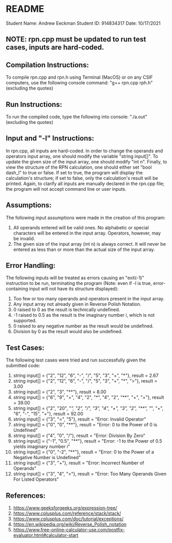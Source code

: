 # README
Student Name: Andrew Eeckman
Student ID: 914834317
Date: 10/17/2021

## NOTE: rpn.cpp must be updated to run test cases, inputs are hard-coded.

## Compilation Instructions:
To compile rpn.cpp and rpn.h using Terminal (MacOS) or on any CSIF computers, use the following console command: "g++ rpn.cpp rph.h" (excluding the quotes)

## Run Instructions:
To run the compiled code, type the following into console: "./a.out" (excluding the quotes)

## Input and "-l" Instructions:
In rpn.cpp, all inputs are hard-coded. In order to change the operands and operators input array, one should modify the variable "string input[]". To update the given size of the input array, one should modify "int n". Finally, to view the structure of the RPN calculation, one should either set "bool dash_l" to true or false. If set to true, the program will display the calculation's structure; if set to false, only the calculation's result will be printed. Again, to clarify all inputs are manually declared in the rpn.cpp file; the program will not accept command line or user inputs. 

## Assumptions:
The following input assumptions were made in the creation of this program:
1. All operands entered will be valid ones. No alphabetic or special characters will be entered in the input array. Operators, however, may be invalid.
2. The given size of the input array (int n) is always correct. It will never be entered as less than or more than the actual size of the input array.

## Error Handling:
The following inputs will be treated as errors causing an "exit(-1)" instruction to be run, terminating the program (Note: even if -l is true, error-containing input will not have its structure displayed):
1. Too few or too many operands and operators present in the input array.
2. Any input array not already given in Reverse Polish Notation.
3. 0 raised to 0 as the result is technically undefined.
3. -1 raised to 0.5 as the result is the imaginary number i, which is not supported.
4. 0 raised to any negative number as the result would be undefined.
5. Division by 0 as the result would also be undefined.

## Test Cases:
The following test cases were tried and run successfully given the submitted code:
1. string input[] = {"2", "12", "6", "-", "/", "5", "3", "+", "*"}, result = 2.67
2. string input[] = {"2", "12", "6", "-", "/", "5", "3", "+", "*", ">"}, result = 3.00
3. string input[] = {"2", "3", "**"}, result = 8.00
4. string input[] = {"6", "9", "+", "4", "2", "*", "4", "2", "**", "+", "+"}, result = 39.00
5. string input[] = {"2", "20", "*", "2", "/", "3", "4", "+", "3", "2", "**", "*", "+", "6", "-", "15", "+"}, result = 92.00
6. string input[] = {"3", "=", "5"}, result = "Error: Invalid Operator"
7. string input[] = {"0", "0", "**"}, result = "Error: 0 to the Power of 0 is Undefined"
8. string input[] = {"4", "0", "/"}, result = "Error: Division By Zero"
9. string input[] = {"-1", "0.5", "**"}, result = "Error: -1 to the Power of 0.5 yields imaginary number i"
10. string input[] = {"0", "-2", "**"}, result = "Error: 0 to the Power of a Negative Number is Undefined"
11. string input[] = {"3", "+"}, result = "Error: Incorrect Number of Operands"
12. string input[] = {"3", "4", ">"}, result = "Error: Too Many Operands Given For Listed Operators"

## References:
1. https://www.geeksforgeeks.org/expression-tree/
2. https://www.cplusplus.com/reference/stack/stack/
3. https://www.cplusplus.com/doc/tutorial/exceptions/
4. https://en.wikipedia.org/wiki/Reverse_Polish_notation
5. https://www.free-online-calculator-use.com/postfix-evaluator.html#calculator-start
